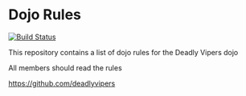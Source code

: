 Dojo Rules
==========

[![Build Status](https://secure.travis-ci.org/rails/arel.svg?branch=master)](http://travis-ci.org/rails/arel)

This repository contains a list of dojo rules for the Deadly Vipers dojo

All members should read the rules

https://github.com/deadlyvipers
